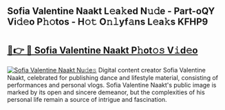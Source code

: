 ## Sofia Valentine Naakt L𝚎a𝚔ed N𝚞𝚍e - Part-oQY Vi𝚍𝚎o P𝚑𝚘tos - H𝚘𝚝 O𝚗𝚕yf𝚊ns L𝚎a𝚔s KFHP9

# <h2><a href="http://kf7yx1.oniu.top/?m=Sofia+Valentine+Naakt">🔗👉 🔴 Sofia Valentine Naakt P𝚑ot𝚘𝚜 V𝚒d𝚎o</a></h2>

[![Sofia Valentine Naakt Nu𝚍e𝚜](https://i.imgur.com/0qMVB7G.gif)](http://kf7yx1.oniu.top/?m=Sofia+Valentine+Naakt)
Digital content creator Sofia Valentine Naakt, celebrated for publishing dance and lifestyle material, consisting of performances and personal vlogs. Sofia Valentine Naakt's public image is marked by its open and sincere demeanor, but the complexities of his personal life remain a source of intrigue and fascination.  

